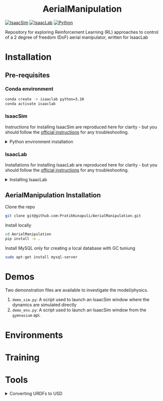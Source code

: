<h1 align="center">
  <b>AerialManipulation</b><br>
</h1>

[![IsaacSim](https://img.shields.io/badge/IsaacSim-4.1.0-silver.svg)](https://docs.omniverse.nvidia.com/isaacsim/latest/overview.html)
[![IsaacLab](https://img.shields.io/badge/IsaacLab-1.1.0-green.svg)](https://github.com/isaac-sim/IsaacLab/tree/v1.1.0)
[![Python](https://img.shields.io/badge/python-3.10-blue.svg)](https://docs.python.org/3/whatsnew/3.10.html)

Repository for exploring Reinforcement Learning (RL) approaches to control of a 2 degree of freedom (DoF) aerial manipulator, written for IsaacLab

# Installation
## Pre-requisites
### Conda environment 
```bash
conda create -n isaaclab python=3.10
conda activate isaaclab
```
### IsaacSim
Instructions for installing IsaacSim are reproduced here for clarity - but you should follow the [official instructions](https://docs.omniverse.nvidia.com/isaacsim/latest/installation/index.html) for any troubleshooting. 

<details>
<summary>Python environment installation</summary>

```bash
pip install isaacsim==4.1.0.0 --extra-index-url https://pypi.nvidia.com
```
(Optional)
```bash
pip install isaacsim-extscache-physics==4.1.0.0 isaacsim-extscache-kit==4.1.0.0 isaacsim-extscache-kit-sdk==4.1.0.0 --extra-index-url https://pypi.nvidia.com
```
</details>

### IsaacLab
Installations for installing IsaacLab are reproduced here for clarity - but you should follow the [official instructions](https://isaac-sim.github.io/IsaacLab/source/setup/installation/pip_installation.html#installing-isaac-lab) for any troubleshooting. 

<details>
<summary>Installing IsaacLab</summary>

Clone the repo locally
```bash
git clone git@github.com:isaac-sim/IsaacLab.git
```
Install dependencies via `apt`
```bash
sudo apt install cmake build-essential
```
Install the library (this should find the previously created conda env `isaaclab` since it is the default name, but if you changed the name for the conda environment you can specify the env name in this command)
```bash
cd IsaacLab
./isaaclab.sh --install
```
</details>

## AerialManipulation Installation
Clone the repo
```bash
git clone git@github.com:PratikKunapuli/AerialManipulation.git
```

Install locally
```bash
cd AerialManipulation
pip install -e .
```

Install MySQL only for creating a local database with GC tuniung
```bash
sudo apt-get install mysql-server
```

# Demos
Two demonstration files are available to investigate the model/physics. 

1. `demo_sim.py`: A script used to launch an IsaacSim window where the dynamics are simulated directly 
2. `demo_env.py`: A script used to launch an IsaacSim window from the `gymnasium` api. 

# Environments

# Training

# Tools
<details>
<summary>Converting URDFs to USD</summary>

```bash
python ./IsaacLab/source/standalone/tools/convert_urdf.py ./AerialManipulation/models/aerial_manipulator_2dof.urdf ./AerialManipulation/models/aerial_manipulator_2dof.usd --merge-joints --make-instanceable
```
</details>